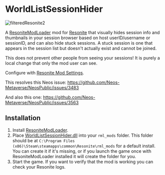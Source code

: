 # WorldListSessionHider

![filteredResonite2](https://github.com/Nytra/ResoniteWorldListSessionHider/assets/14206961/57baf1ef-e4bc-424f-b902-af9c5235a8a4)

A [ResoniteModLoader](https://github.com/resonite-modding-group/ResoniteModLoader) mod for [Resonite](https://resonite.com/) that visually hides session info and thumbnails in your session browser based on host userID/username or sessionID, and can also hide stuck sessions. A stuck session is one that appears in the session list but doesn't actually exist and cannot be joined.

This does not prevent other people from seeing your sessions! It is purely a local change that only the mod user can see.

Configure with [Resonite Mod Settings](https://github.com/badhaloninja/ResoniteModSettings).

This resolves this Neos issue: https://github.com/Neos-Metaverse/NeosPublic/issues/3483

And also this one: https://github.com/Neos-Metaverse/NeosPublic/issues/3563

## Installation
1. Install [ResoniteModLoader](https://github.com/resonite-modding-group/ResoniteModLoader).
1. Place [WorldListSessionHider.dll](https://github.com/Nytra/ResoniteWorldListSessionHider/releases) into your `rml_mods` folder. This folder should be at `C:\Program Files (x86)\Steam\steamapps\common\Resonite\rml_mods` for a default install. You can create it if it's missing, or if you launch the game once with ResoniteModLoader installed it will create the folder for you.
1. Start the game. If you want to verify that the mod is working you can check your Resonite logs.
